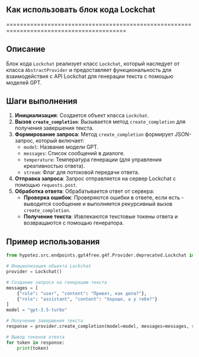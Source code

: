 ## Как использовать блок кода Lockchat
=========================================================================================

Описание
-------------------------
Блок кода `Lockchat` реализует класс `Lockchat`, который наследует от класса `AbstractProvider` и предоставляет функциональность для взаимодействия с API Lockchat для генерации текста с помощью моделей GPT.

Шаги выполнения
-------------------------
1. **Инициализация**: Создается объект класса `Lockchat`.
2. **Вызов `create_completion`**: Вызывается метод `create_completion` для получения завершения текста.
3. **Формирование запроса**:  Метод `create_completion` формирует JSON-запрос, который включает:
    - `model`:  Название модели GPT.
    - `messages`:  Список сообщений в диалоге.
    - `temperature`:  Температура генерации (для управления креативностью ответа).
    - `stream`:  Флаг для потоковой передачи ответа.
4. **Отправка запроса**:  Запрос отправляется на сервер Lockchat с помощью `requests.post`.
5. **Обработка ответа**:  Обрабатывается ответ от сервера:
    - **Проверка ошибок**:  Проверяются ошибки в ответе, если есть - выводится сообщение и выполняется рекурсивный вызов `create_completion`.
    - **Получение текста**:  Извлекаются текстовые токены ответа и возвращаются с помощью генератора.

Пример использования
-------------------------

```python
from hypotez.src.endpoints.gpt4free.g4f.Provider.deprecated.Lockchat import Lockchat

# Инициализация объекта Lockchat
provider = Lockchat()

# Создание запроса на генерацию текста
messages = [
    {"role": "user", "content": "Привет, как дела?"},
    {"role": "assistant", "content": "Хорошо, а у тебя?"}
]
model = "gpt-3.5-turbo"

# Получение завершения текста
response = provider.create_completion(model=model, messages=messages, stream=True)

# Вывод токенов ответа
for token in response:
    print(token)
```